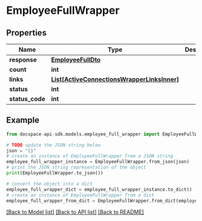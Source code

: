 # EmployeeFullWrapper

## Properties

Name | Type | Description | Notes
------------ | ------------- | ------------- | -------------
**response** | [**EmployeeFullDto**](EmployeeFullDto.md) |  | [optional] 
**count** | **int** |  | [optional] 
**links** | [**List[ActiveConnectionsWrapperLinksInner]**](ActiveConnectionsWrapperLinksInner.md) |  | [optional] 
**status** | **int** |  | [optional] 
**status_code** | **int** |  | [optional] 

## Example

```python
from docspace-api-sdk.models.employee_full_wrapper import EmployeeFullWrapper

# TODO update the JSON string below
json = "{}"
# create an instance of EmployeeFullWrapper from a JSON string
employee_full_wrapper_instance = EmployeeFullWrapper.from_json(json)
# print the JSON string representation of the object
print(EmployeeFullWrapper.to_json())

# convert the object into a dict
employee_full_wrapper_dict = employee_full_wrapper_instance.to_dict()
# create an instance of EmployeeFullWrapper from a dict
employee_full_wrapper_from_dict = EmployeeFullWrapper.from_dict(employee_full_wrapper_dict)
```
[[Back to Model list]](../README.md#documentation-for-models) [[Back to API list]](../README.md#documentation-for-api-endpoints) [[Back to README]](../README.md)


